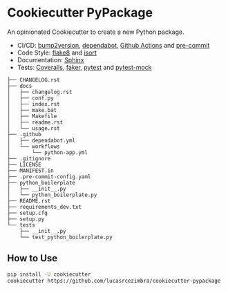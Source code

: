 # Cookiecutter PyPackage


An opinionated Cookiecutter to create a new Python package.

- CI/CD: [bump2version](https://github.com/c4urself/bump2version), [dependabot](https://github.com/dependabot), [Github Actions](https://github.com/features/actions) and [pre-commit](https://github.com/pre-commit/pre-commit)
- Code Style: [flake8](https://github.com/PyCQA/flake8) and [isort](https://github.com/timothycrosley/isort)
- Documentation: [Sphinx](https://github.com/sphinx-doc/sphinx)
- Tests: [Coveralls](https://coveralls.io/), [faker](https://github.com/joke2k/faker), [pytest](https://github.com/pytest-dev/pytest) and [pytest-mock](https://github.com/pytest-dev/pytest-mock/)


```
├── CHANGELOG.rst
├── docs
│   ├── changelog.rst
│   ├── conf.py
│   ├── index.rst
│   ├── make.bat
│   ├── Makefile
│   ├── readme.rst
│   └── usage.rst
├── .github
│   ├── dependabot.yml
│   └── workflows
│       └── python-app.yml
├── .gitignore
├── LICENSE
├── MANIFEST.in
├── .pre-commit-config.yaml
├── python_boilerplate
│   ├── __init__.py
│   └── python_boilerplate.py
├── README.rst
├── requirements_dev.txt
├── setup.cfg
├── setup.py
└── tests
    ├── __init__.py
    └── test_python_boilerplate.py
```


## How to Use

```bash
pip install -U cookiecutter
cookiecutter https://github.com/lucasrcezimbra/cookiecutter-pypackage
```
